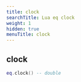 ```yaml
---
title: clock
searchTitle: Lua eq clock
weight: 1
hidden: true
menuTitle: clock
---
```

## clock
```lua
eq.clock() -- double
```